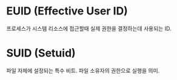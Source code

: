 # EUID (Effective User ID)
프로세스가 시스템 리소스에 접근할때 실제 권한을 결정하는데 사용되는 ID.

# SUID (Setuid)
파일 자체에 설정되는 특수 비트. 파일 소유자의 권한으로 실행을 의미.